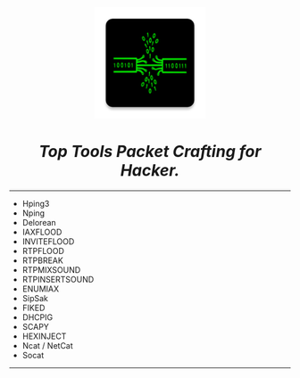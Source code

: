 <p align="center"><img src="/images/03.png" alt="Master of IT" width="200"/></p>

<center><h1><i>Top Tools Packet Crafting for Hacker.</i></h1></center>

---

* Hping3
* Nping
* Delorean
* IAXFLOOD
* INVITEFLOOD
* RTPFLOOD
* RTPBREAK
* RTPMIXSOUND
* RTPINSERTSOUND
* ENUMIAX
* SipSak
* FIKED
* DHCPIG
* SCAPY
* HEXINJECT
* Ncat / NetCat
* Socat

---